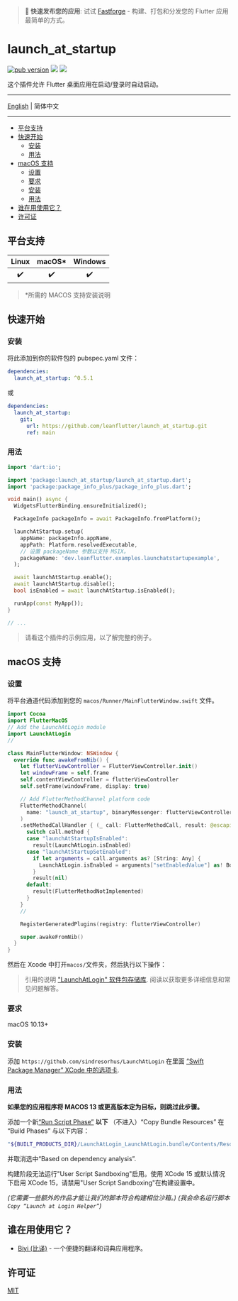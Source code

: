 > **🚀 快速发布您的应用**: 试试 [Fastforge](https://fastforge.dev) - 构建、打包和分发您的 Flutter 应用最简单的方式。

# launch_at_startup

[![pub version][pub-image]][pub-url] [![][discord-image]][discord-url] ![][visits-count-image]

[pub-image]: https://img.shields.io/pub/v/launch_at_startup.svg
[pub-url]: https://pub.dev/packages/launch_at_startup
[discord-image]: https://img.shields.io/discord/884679008049037342.svg
[discord-url]: https://discord.gg/zPa6EZ2jqb
[visits-count-image]: https://img.shields.io/badge/dynamic/json?label=Visits%20Count&query=value&url=https://api.countapi.xyz/hit/leanflutter.launch_at_startup/visits

这个插件允许 Flutter 桌面应用在启动/登录时自动启动。

---

[English](./README.md) | 简体中文

---

<!-- START doctoc generated TOC please keep comment here to allow auto update -->
<!-- DON'T EDIT THIS SECTION, INSTEAD RE-RUN doctoc TO UPDATE -->

- [平台支持](#%E5%B9%B3%E5%8F%B0%E6%94%AF%E6%8C%81)
- [快速开始](#%E5%BF%AB%E9%80%9F%E5%BC%80%E5%A7%8B)
  - [安装](#%E5%AE%89%E8%A3%85)
  - [用法](#%E7%94%A8%E6%B3%95)
- [macOS 支持](#macos-%E6%94%AF%E6%8C%81)
  - [设置](#%E8%AE%BE%E7%BD%AE)
  - [要求](#%E8%A6%81%E6%B1%82)
  - [安装](#%E5%AE%89%E8%A3%85-1)
  - [用法](#%E7%94%A8%E6%B3%95-1)
- [谁在用使用它？](#%E8%B0%81%E5%9C%A8%E7%94%A8%E4%BD%BF%E7%94%A8%E5%AE%83)
- [许可证](#%E8%AE%B8%E5%8F%AF%E8%AF%81)

<!-- END doctoc generated TOC please keep comment here to allow auto update -->

## 平台支持

| Linux | macOS\* | Windows |
| :---: | :-----: | :-----: |
|  ✔️   |   ✔️    |   ✔️    |

> \*所需的 MACOS 支持安装说明

## 快速开始

### 安装

将此添加到你的软件包的 pubspec.yaml 文件：

```yaml
dependencies:
  launch_at_startup: ^0.5.1
```

或

```yaml
dependencies:
  launch_at_startup:
    git:
      url: https://github.com/leanflutter/launch_at_startup.git
      ref: main
```

### 用法

```dart
import 'dart:io';

import 'package:launch_at_startup/launch_at_startup.dart';
import 'package:package_info_plus/package_info_plus.dart';

void main() async {
  WidgetsFlutterBinding.ensureInitialized();

  PackageInfo packageInfo = await PackageInfo.fromPlatform();

  launchAtStartup.setup(
    appName: packageInfo.appName,
    appPath: Platform.resolvedExecutable,
    // 设置 packageName 参数以支持 MSIX。
    packageName: 'dev.leanflutter.examples.launchatstartupexample',
  );

  await launchAtStartup.enable();
  await launchAtStartup.disable();
  bool isEnabled = await launchAtStartup.isEnabled();

  runApp(const MyApp());
}

// ...

```

> 请看这个插件的示例应用，以了解完整的例子。

## macOS 支持

### 设置

将平台通道代码添加到您的 `macos/Runner/MainFlutterWindow.swift` 文件。

```swift
import Cocoa
import FlutterMacOS
// Add the LaunchAtLogin module
import LaunchAtLogin
//

class MainFlutterWindow: NSWindow {
  override func awakeFromNib() {
    let flutterViewController = FlutterViewController.init()
    let windowFrame = self.frame
    self.contentViewController = flutterViewController
    self.setFrame(windowFrame, display: true)

    // Add FlutterMethodChannel platform code
    FlutterMethodChannel(
      name: "launch_at_startup", binaryMessenger: flutterViewController.engine.binaryMessenger
    )
    .setMethodCallHandler { (_ call: FlutterMethodCall, result: @escaping FlutterResult) in
      switch call.method {
      case "launchAtStartupIsEnabled":
        result(LaunchAtLogin.isEnabled)
      case "launchAtStartupSetEnabled":
        if let arguments = call.arguments as? [String: Any] {
          LaunchAtLogin.isEnabled = arguments["setEnabledValue"] as! Bool
        }
        result(nil)
      default:
        result(FlutterMethodNotImplemented)
      }
    }
    //

    RegisterGeneratedPlugins(registry: flutterViewController)

    super.awakeFromNib()
  }
}

```

然后在 Xcode 中打开`macos/`文件夹，然后执行以下操作：

> 引用的说明 ["LaunchAtLogin" 软件包存储库](https://github.com/sindresorhus/LaunchAtLogin). 阅读以获取更多详细信息和常见问题解答。

### 要求

macOS 10.13+

### 安装

添加 `https://github.com/sindresorhus/LaunchAtLogin` 在里面 [“Swift Package Manager” XCode 中的选项卡](https://developer.apple.com/documentation/xcode/adding_package_dependencies_to_your_app).

### 用法

**如果您的应用程序将 MACOS 13 或更高版本定为目标，则跳过此步骤。**

添加一个新[“Run Script Phase”](http://stackoverflow.com/a/39633955/64949) **以下** （不进入）“Copy Bundle Resources” 在 “Build Phases” 与以下内容：

```sh
"${BUILT_PRODUCTS_DIR}/LaunchAtLogin_LaunchAtLogin.bundle/Contents/Resources/copy-helper-swiftpm.sh"
```

并取消选中“Based on dependency analysis”.

构建阶段无法运行"User Script Sandboxing"启用。使用 XCode 15 或默认情况下启用 XCode 15，请禁用"User Script Sandboxing"在构建设置中。

_(它需要一些额外的作品才能让我们的脚本符合构建相位沙箱。)_
_(我会命名运行脚本`Copy “Launch at Login Helper”`)_

## 谁在用使用它？

- [Biyi (比译)](https://biyidev.com/) - 一个便捷的翻译和词典应用程序。

## 许可证

[MIT](./LICENSE)
